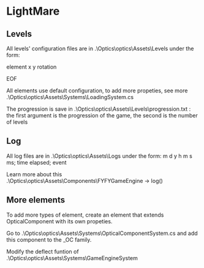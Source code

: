 # LightMare

## Levels
All levels' configuration files are in .\Optics\optics\Assets\Levels under the form:

element x y rotation

EOF


All elements use default configuration, to add more propeties, see more .\Optics\optics\Assets\Systems\LoadingSystem.cs

The progression is save in .\Optics\optics\Assets\Levels\progression.txt : the first argument is the progression of the game, the second is the number of levels

## Log
All log files are in .\Optics\optics\Assets\Logs under the form:
m d y h m s ms; time elapsed; event

Learn more about this .\Optics\optics\Assets\Components\FYFYGameEngine -> log()

## More elements
To add more types of element, create an element that extends OpticalComponent with its own propeties.

Go to .\Optics\optics\Assets\Systems\OpticalComponentSystem.cs and add this component to the _OC family.

Modify the deflect funtion of .\Optics\optics\Assets\Systems\GameEngineSystem
